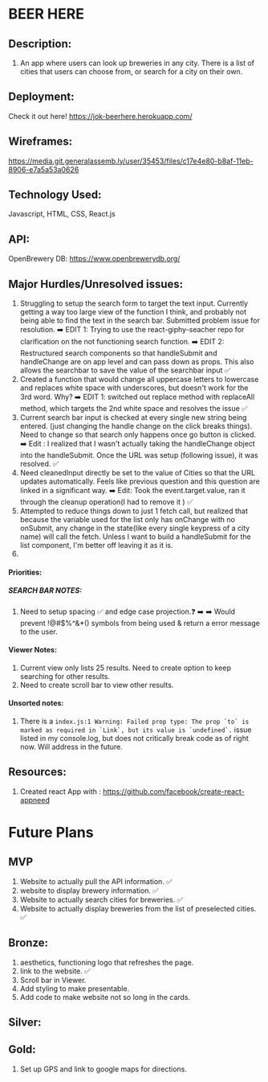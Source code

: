 
# BEER HERE

## Description:
1.  An app where users can look up breweries in any city.
There is a list of cities that users can choose from, or search for a city on their own.

## Deployment:
Check it out here! https://jok-beerhere.herokuapp.com/

## Wireframes:

https://media.git.generalassemb.ly/user/35453/files/c17e4e80-b8af-11eb-8906-e7a5a53a0626

## Technology Used:

Javascript, HTML, CSS, React.js

## API:
OpenBrewery DB: 
https://www.openbrewerydb.org/

## Major Hurdles/Unresolved issues:
1. Struggling to setup the search form to target the text input. Currently getting a way too large view of the function I think, and probably not being able to find the text in the search bar. Submitted problem issue for resolution. 
    ➡️ EDIT 1: Trying to use the react-giphy-seacher repo for clarification on the not functioning search function.
    ➡️ EDIT 2: Restructured search components so that handleSubmit and handleChange are on app level and can pass down as props. This also allows the searchbar to save the value of the searchbar input ✅
1. Created a function that would change all uppercase letters to lowercase and replaces white space with underscores, but doesn't work for the 3rd word. Why? 
    ➡️ EDIT 1: switched out replace method with replaceAll method, which targets the 2nd white space and resolves the issue ✅
1. Current search bar input is checked at every single new string being entered. (just changing the handle change on the click breaks things). Need to change so that search only happens once go button is clicked. 
    ➡️ Edit : I realized that I wasn't actually taking the handleChange object into the handleSubmit. Once the URL was setup (following issue), it was resolved. ✅
2. Need cleanedInput directly be set to the value of Cities so that the URL updates automatically. Feels like previous question and this question are linked in a significant way.
    ➡️ Edit: Took the event.target.value, ran it through the cleanup operation(I had to remove it ) ✅
3. Attempted to reduce things down to just 1 fetch call, but realized that because the variable used for the list only has onChange with no onSubmit, any change in the state(like every single keypress of a city name) will call the fetch. Unless I want to build a handleSubmit for the list component, I'm better off leaving it as it is.
1.

#### Priorities:
#####  SEARCH BAR NOTES: 
 1. Need to setup spacing ✅ and edge case projection.❓
 ➡️ ➡️ Would prevent !@#$%^&*() symbols from being used & return a error message to the user.

#### Viewer Notes:
1. Current view only lists 25 results. Need to create option to keep searching for other results.
1. Need to create scroll bar to view other results.

#### Unsorted notes:
1. There is a ``` index.js:1 Warning: Failed prop type: The prop `to` is marked as required in `Link`, but its value is `undefined`. ``` issue listed in my console.log, but does not critically break code as of right now. Will address in the future.

## Resources:
1. Created react App with : https://github.com/facebook/create-react-appneed 






# Future Plans
## MVP
1. Website to actually pull the API information. ✅
1. website to display brewery information. ✅
1. Website to actually search cities for breweries. ✅
1. Website to actually display breweries from the list of preselected cities. ✅
## Bronze:
1. aesthetics, functioning logo that refreshes the page.
1. link to the website. ✅
1. Scroll bar in Viewer.
1. Add styling to make presentable.
1. Add code to make website not so long in the cards.

## Silver:

## Gold:

1. Set up GPS and link to google maps for directions.